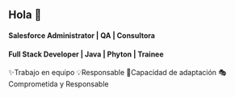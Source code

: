 ## Hola 👋
#### Salesforce Administrator | QA | Consultora 
#### Full Stack Developer | Java | Phyton | Trainee
✨Trabajo en equipo
💡Responsable
🎈Capacidad de adaptación
🎭Comprometida y Responsable


